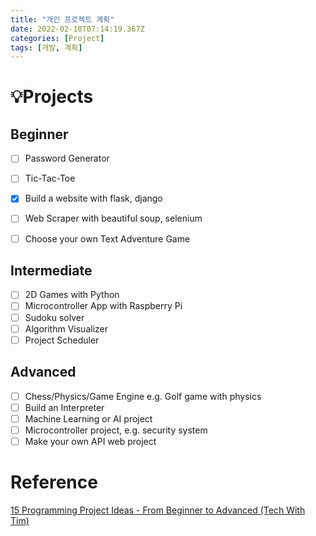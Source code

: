 ```yaml
---
title: "개인 프로젝트 계획"
date: 2022-02-10T07:14:19.367Z
categories: [Project]
tags: [개발, 계획]
---
```

# 💡Projects
## Beginner
- [ ] Password Generator
- [ ] Tic-Tac-Toe
- [X] Build a website with flask, django
- [ ] Web Scraper with beautiful soup, selenium
- [ ] Choose your own Text Adventure Game


## Intermediate
- [ ] 2D Games with Python
- [ ] Microcontroller App with Raspberry Pi
- [ ] Sudoku solver
- [ ] Algorithm Visualizer
- [ ] Project Scheduler

## Advanced
- [ ] Chess/Physics/Game Engine e.g. Golf game with physics
- [ ] Build an Interpreter
- [ ] Machine Learning or AI project
- [ ] Microcontroller project, e.g. security system
- [ ] Make your own API web project

# Reference
[15 Programming Project Ideas - From Beginner to Advanced (Tech With Tim)](https://youtu.be/HvjYxuU6LHk)